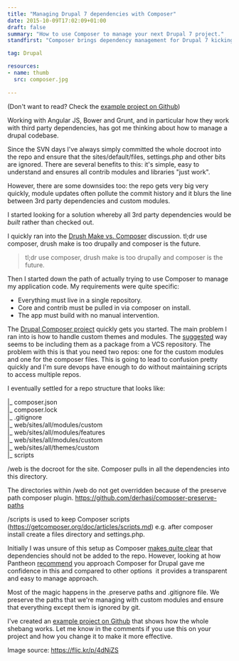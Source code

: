 ```yaml
---
title: "Managing Drupal 7 dependencies with Composer"
date: 2015-10-09T17:02:09+01:00
draft: false
summary: "How to use Composer to manage your next Drupal 7 project."
standfirst: "Composer brings dependency management for Drupal 7 kicking and screaming into 2015, this is how you can effectively use it on your next project."

tag: Drupal

resources:
- name: thumb
  src: composer.jpg
  
---
```

(Don't want to read? Check the [example project on Github](https://github.com/njcameron/drupal-composer-template))

Working with Angular JS, Bower and Grunt, and in particular how they work with third party dependencies, has got me thinking about how to manage a drupal codebase.

Since the SVN days I've always simply committed the whole docroot into the repo and ensure that the sites/default/files, settings.php and other bits are ignored. There are several benefits to this: it's simple, easy to understand and ensures all contrib modules and libraries "just work".

However, there are some downsides too: the repo gets very big very quickly, module updates often pollute the commit history and it blurs the line between 3rd party dependencies and custom modules.

I started looking for a solution whereby all 3rd party dependencies would be *built* rather than checked out.

I quickly ran into the [Drush Make vs. Composer](https://www.drupal.org/node/2471553) discussion. tl;dr use composer, drush make is too drupally and composer is the future.

> tl;dr use composer, drush make is too drupally and composer is the future.

Then I started down the path of actually trying to use Composer to manage my application code. My requirements were quite specific:

*   Everything must live in a single repository.
*   Core and contrib must be pulled in via composer on install.
*   The app must build with no manual intervention.

The [Drupal Composer project](https://github.com/drupal-composer/drupal-project/tree/7.x) quickly gets you started. The main problem I ran into is how to handle custom themes and modules. The [suggested](https://getcomposer.org/doc/05-repositories.md#loading-a-package-from-a-vcs-repository) way seems to be including them as a package from a VCS repository. The problem with this is that you need two repos: one for the custom modules and one for the composer files. This is going to lead to confusion pretty quickly and I'm sure devops have enough to do without maintaining scripts to access multiple repos.

I eventually settled for a repo structure that looks like:

|_ composer.json  
|_ composer.lock  
|_ .gitignore  
|_ web/sites/all/modules/custom  
|_ web/sites/all/modules/features  
|_ web/sites/all/modules/custom  
|_ web/sites/all/themes/custom  
|_ scripts

/web is the docroot for the site. Composer pulls in all the dependencies into this directory.

The directories within /web do not get overridden because of the preserve path composer plugin. https://github.com/derhasi/composer-preserve-paths

/scripts is used to keep Composer scripts (https://getcomposer.org/doc/articles/scripts.md) e.g. after composer install create a files directory and settings.php.

Initially I was unsure of this setup as Composer [makes quite clear](https://getcomposer.org/doc/faqs/should-i-commit-the-dependencies-in-my-vendor-directory.md) that dependencies should not be added to the repo. However, looking at how Pantheon [recommend](https://github.com/pantheon-systems/example-drupal7-travis-composer/tree/master#repository-management) you approach Composer for Drupal gave me confidence in this and compared to other options  it provides a transparent and easy to manage approach.

Most of the magic happens in the .preserve paths and .gitignore file. We preserve the paths that we're managing with custom modules and ensure that everything except them is ignored by git.

I've created an [example project on Github](https://github.com/njcameron/drupal-composer-template) that shows how the whole shebang works. Let me know in the comments if you use this on your project and how you change it to make it more effective.

Image source: https://flic.kr/p/4dNjZS